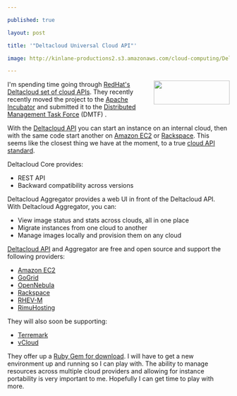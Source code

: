 ---
published: true
layout: post
title: '"Deltacloud Universal Cloud API"'
image: http://kinlane-productions2.s3.amazonaws.com/cloud-computing/DeltaCloud.PNG
---

<img class="alignnone c1" title="DeltaCloud" src="https://kinlane-productions2.s3.amazonaws.com/cloud-computing/DeltaCloud.PNG" alt="" width="172" height="54" align="right" />I'm spending time going through <a href="https://www.redhat.com/" target="_blank">RedHat's</a> <a href="http://deltacloud.org/" target="_blank">Deltacloud set of cloud APIs</a>. They recently recently moved the project to the <a href="https://incubator.apache.org/deltacloud/index.html" target="_blank">Apache Incubator</a> and submitted it to the <a href="http://www.dmtf.org/" target="_blank">Distributed Management Task Force</a> (DMTF) .
<p>With the <a href="http://deltacloud.org/" target="_blank">Deltacloud API</a> you can start an instance on an internal cloud, then with the same code start another on <a href="https://aws.amazon.com/ec2/" target="_blank">Amazon EC2</a> or <a href="http://www.rackspace.com/" target="_blank">Rackspace</a>. This seems like the closest thing we have at the moment, to a true <a href="http://www.kinlane.com/2010/06/cloud-storage-api-standard/" target="_blank">cloud API standard</a>.
<p>Deltacloud Core provides:
<ul class="mainlist">
     <li>REST API
     </li>
     <li>Backward compatibility across versions
     </li>
</ul>Deltacloud Aggregator provides a web UI in front of the Deltacloud API. With Deltacloud Aggregator, you can:
<ul class="mainlist">
     <li>View image status and stats across clouds, all in one place
     </li>
     <li>Migrate instances from one cloud to another
     </li>
     <li>Manage images locally and provision them on any cloud
     </li>
</ul><a href="http://deltacloud.org/index.html" target="_blank">Deltacloud API</a> and Aggregator are free and open source and support the following providers:
<ul class="mainlist">
     <li>
          <a href="https://aws.amazon.com/ec2/" target="_blank">Amazon EC2</a>
     </li>
     <li>
          <a href="http://www.gogrid.com/" target="_blank">GoGrid</a>
     </li>
     <li>
          <a href="http://www.opennebula.org/" target="_blank">OpenNebula</a>
     </li>
     <li>
          <a href="http://www.rackspace.com/" target="_blank">Rackspace</a>
     </li>
     <li>
          <a href="https://www.redhat.com/virtualization/rhev/desktop/rhevm/" target="_blank">RHEV-M</a>
     </li>
     <li>
          <a href="http://rimuhosting.com" target="_blank">RimuHosting</a>
     </li>
</ul>They will also soon be supporting:
<ul class="mainlist">
     <li>
          <a href="http://www.terremark.com/" target="_blank"></a><a href="http://www.terremark.com/" target="_blank">Terremark</a>
     </li>
     <li>
          <a href="https://www.vmware.com/solutions/cloud-computing/" target="_blank">vCloud</a>
     </li>
</ul>They offer up a <a href="http://deltacloud.org/download.html">Ruby Gem for download</a>. I will have to get a new environment up and running so I can play with. The ability to manage resources across multiple cloud providers and allowing for instance portability is very important to me. Hopefully I can get time to play with more.


